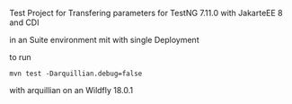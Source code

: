 Test Project for Transfering parameters
for TestNG 7.11.0 with JakarteEE 8 and CDI

in an Suite environment mit with single Deployment

to run

``mvn test -Darquillian.debug=false``

with arquillian on an Wildfly 18.0.1